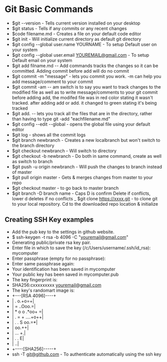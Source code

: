 # Git Basic Commands
- $git --version   - Tells current version installed on your desktop
- $git status - Tells if any commits or any recent changes
- $code filename.md - Creates a file on your default code editor
- $git init - Will initialize current directory as default git directory
- $git config --global user.name YOURNAME  - To setup Default user on your system
- $git config --global user.email YOUREMAIL@gmail.com - To setup Default email on your system
- $git add filname.md -- Add commands tracks the changes so it can be committed. Adding commit before add will do no commit
- $git commit -m "message" - lets you commit you work. -m can help you add message/comment to your commit
- $git commit -am -- am switch is to say you want to track changes to the modified file as well as to write message/comments to your git commit before adding add, the modifed file was in red color stating it wasn't tracked. after adding add or add. it changed to green stating it's being tracked
- $git add. -- lets you track all the files that are in the directory, rather than having to type git -add "eachfilename.md"
- $git config --edit --global - opens the global file using your default editor
- $git log - shows all the commit logs
- $git branch newbranch - Creates a new localbranch but won't switch to the branch directory
- $git checkout newbranch - Will switch to directory
- $git checkout -b newbranch - Do both in same command, create as well as switch to branch
- $git push -u origin newbranch - Will push the changes to branch instead of master
- $git pull origin master - Gets & merges changes from master to your repo
- $git checkout master - to go back to master branch
- $git branch -D branch name - Caps D is confirm Delete if conflicts, lower d deletes if no conflicts
_ $git clone https://xxxx.git - to clone git to your local repository. Cd to the downloaded repo location & initialize
## Creating SSH Key examples
- Add the pub key to the settings in github website. 
- $ ssh-keygen -t rsa -b 4096 -C "youremail@gmail.com"
- Generating public/private rsa key pair.
- Enter file in which to save the key (/c/Users/username/.ssh/id_rsa): mycomputer
- Enter passphrase (empty for no passphrase):
- Enter same passphrase again:
- Your identification has been saved in mycomputer
- Your public key has been saved in mycomputer.pub
- The key fingerprint is:
- SHA256:cxxxxxxxxx youremail@gmail.com
- The key's randomart image is:
- +---[RSA 4096]----+
- |      .    o.+o=+|
- |     =    ..Ooo.=|
- |    * o o .*oo+ =|
- |   . = + ....+o++|
- |    . . S   oo.=*|
- |            oo.++|
- |           ... +.|
- |            . . E|
- |               ..|
- +----[SHA256]-----+
- ssh -T git@github.com - To authenticate automatically using the ssh key


